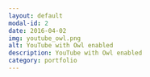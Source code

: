 ```yaml
---
layout: default
modal-id: 2
date: 2016-04-02
img: youtube_owl.png
alt: YouTube with Owl enabled
description: YouTube with Owl enabled
category: portfolio
---
```

